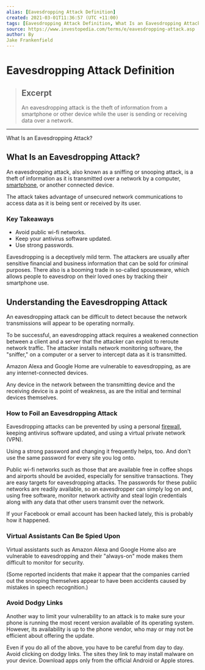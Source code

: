 ```yaml
---
alias: [Eavesdropping Attack Definition]
created: 2021-03-01T11:36:57 (UTC +11:00)
tags: [Eavesdropping Attack Definition, What Is an Eavesdropping Attack?]
source: https://www.investopedia.com/terms/e/eavesdropping-attack.asp
author: By
Jake Frankenfield
---
```


# Eavesdropping Attack Definition

> ## Excerpt
> An eavesdropping attack is the theft of information from a smartphone or other device while the user is sending or receiving data over a network.

---

What Is an Eavesdropping Attack?
## What Is an Eavesdropping Attack?

An eavesdropping attack, also known as a sniffing or snooping attack, is a theft of information as it is transmitted over a network by a computer, [smartphone](https://www.investopedia.com/terms/s/smartphone.asp), or another connected device.

The attack takes advantage of unsecured network communications to access data as it is being sent or received by its user.

### Key Takeaways

-   Avoid public wi-fi networks.
-   Keep your antivirus software updated.
-   Use strong passwords.

Eavesdropping is a deceptively mild term. The attackers are usually after sensitive financial and business information that can be sold for criminal purposes. There also is a booming trade in so-called spouseware, which allows people to eavesdrop on their loved ones by tracking their smartphone use.

## Understanding the Eavesdropping Attack

An eavesdropping attack can be difficult to detect because the network transmissions will appear to be operating normally.

To be successful, an eavesdropping attack requires a weakened connection between a client and a server that the attacker can exploit to reroute network traffic. The attacker installs network monitoring software, the "sniffer," on a computer or a server to intercept data as it is transmitted.

Amazon Alexa and Google Home are vulnerable to eavesdropping, as are any internet-connected devices.

Any device in the network between the transmitting device and the receiving device is a point of weakness, as are the initial and terminal devices themselves.

### How to Foil an Eavesdropping Attack

Eavesdropping attacks can be prevented by using a personal [firewall](https://www.investopedia.com/terms/f/firewall.asp), keeping antivirus software updated, and using a virtual private network (VPN).

Using a strong password and changing it frequently helps, too. And don't use the same password for every site you log onto.

Public wi-fi networks such as those that are available free in coffee shops and airports should be avoided, especially for sensitive transactions. They are easy targets for eavesdropping attacks. The passwords for these public networks are readily available, so an eavesdropper can simply log on and, using free software, monitor network activity and steal login credentials along with any data that other users transmit over the network.

If your Facebook or email account has been hacked lately, this is probably how it happened.

### Virtual Assistants Can Be Spied Upon

Virtual assistants such as Amazon Alexa and Google Home also are vulnerable to eavesdropping and their "always-on" mode makes them difficult to monitor for security.

(Some reported incidents that make it appear that the companies carried out the snooping themselves appear to have been accidents caused by mistakes in speech recognition.)

### Avoid Dodgy Links

Another way to limit your vulnerability to an attack is to make sure your phone is running the most recent version available of its operating system. However, its availability is up to the phone vendor, who may or may not be efficient about offering the update.

Even if you do all of the above, you have to be careful from day to day. Avoid clicking on dodgy links. The sites they link to may install malware on your device. Download apps only from the official Android or Apple stores.

